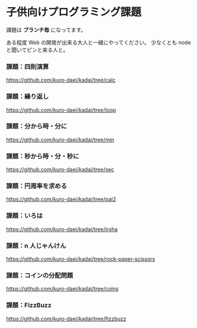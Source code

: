 # 子供向けプログラミング課題

課題は **ブランチ毎** になってます。

ある程度 Web の開発が出来る大人と一緒にやってください。
少なくとも node と聞いてピンと来る人と。

### 課題：四則演算

https://github.com/kuro-daei/kadai/tree/calc

### 課題：繰り返し

https://github.com/kuro-daei/kadai/tree/loop

### 課題：分から時・分に

https://github.com/kuro-daei/kadai/tree/min

### 課題：秒から時・分・秒に

https://github.com/kuro-daei/kadai/tree/sec

### 課題：円周率を求める

https://github.com/kuro-daei/kadai/tree/pai2

### 課題：いろは

https://github.com/kuro-daei/kadai/tree/iroha

### 課題：n 人じゃんけん

https://github.com/kuro-daei/kadai/tree/rock-paper-scissors

### 課題：コインの分配問題

https://github.com/kuro-daei/kadai/tree/coins

### 課題：FizzBuzz

https://github.com/kuro-daei/kadai/tree/fizzbuzz
